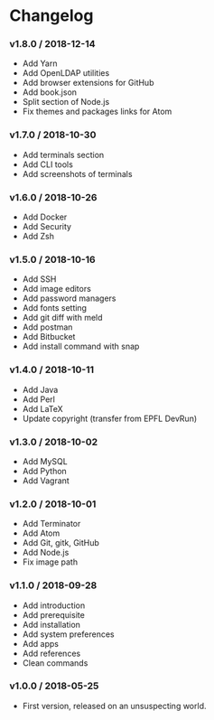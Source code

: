 Changelog
=========

### v1.8.0 / 2018-12-14

  - Add Yarn
  - Add OpenLDAP utilities
  - Add browser extensions for GitHub
  - Add book.json
  - Split section of Node.js
  - Fix themes and packages links for Atom

### v1.7.0 / 2018-10-30

  - Add terminals section
  - Add CLI tools
  - Add screenshots of terminals

### v1.6.0 / 2018-10-26

  - Add Docker
  - Add Security
  - Add Zsh

### v1.5.0 / 2018-10-16

  - Add SSH
  - Add image editors
  - Add password managers
  - Add fonts setting
  - Add git diff with meld
  - Add postman
  - Add Bitbucket
  - Add install command with snap

### v1.4.0 / 2018-10-11

  - Add Java
  - Add Perl
  - Add LaTeX
  - Update copyright (transfer from EPFL DevRun)

### v1.3.0 / 2018-10-02

  - Add MySQL
  - Add Python
  - Add Vagrant

### v1.2.0 / 2018-10-01

  - Add Terminator
  - Add Atom
  - Add Git, gitk, GitHub
  - Add Node.js
  - Fix image path

### v1.1.0 / 2018-09-28

  - Add introduction
  - Add prerequisite
  - Add installation
  - Add system preferences
  - Add apps
  - Add references
  - Clean commands

### v1.0.0 / 2018-05-25

  - First version, released on an unsuspecting world.
